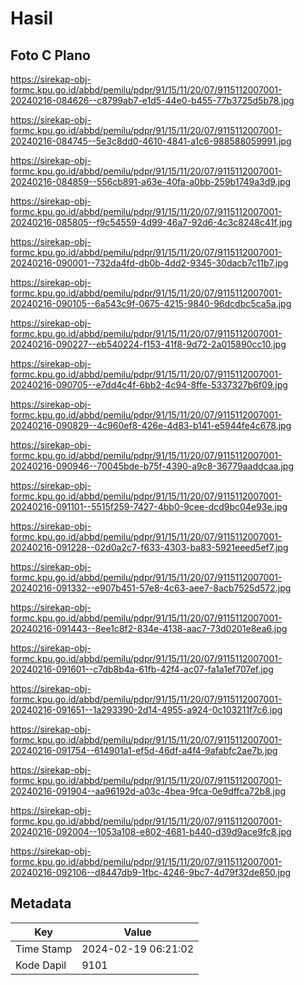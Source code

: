 # Hasil

## Foto C Plano

https://sirekap-obj-formc.kpu.go.id/abbd/pemilu/pdpr/91/15/11/20/07/9115112007001-20240216-084626--c8799ab7-e1d5-44e0-b455-77b3725d5b78.jpg

https://sirekap-obj-formc.kpu.go.id/abbd/pemilu/pdpr/91/15/11/20/07/9115112007001-20240216-084745--5e3c8dd0-4610-4841-a1c6-988588059991.jpg

https://sirekap-obj-formc.kpu.go.id/abbd/pemilu/pdpr/91/15/11/20/07/9115112007001-20240216-084859--556cb891-a63e-40fa-a0bb-259b1749a3d9.jpg

https://sirekap-obj-formc.kpu.go.id/abbd/pemilu/pdpr/91/15/11/20/07/9115112007001-20240216-085805--f9c54559-4d99-46a7-92d6-4c3c8248c41f.jpg

https://sirekap-obj-formc.kpu.go.id/abbd/pemilu/pdpr/91/15/11/20/07/9115112007001-20240216-090001--732da4fd-db0b-4dd2-9345-30dacb7c11b7.jpg

https://sirekap-obj-formc.kpu.go.id/abbd/pemilu/pdpr/91/15/11/20/07/9115112007001-20240216-090105--6a543c9f-0675-4215-9840-96dcdbc5ca5a.jpg

https://sirekap-obj-formc.kpu.go.id/abbd/pemilu/pdpr/91/15/11/20/07/9115112007001-20240216-090227--eb540224-f153-41f8-9d72-2a015890cc10.jpg

https://sirekap-obj-formc.kpu.go.id/abbd/pemilu/pdpr/91/15/11/20/07/9115112007001-20240216-090705--e7dd4c4f-6bb2-4c94-8ffe-5337327b6f09.jpg

https://sirekap-obj-formc.kpu.go.id/abbd/pemilu/pdpr/91/15/11/20/07/9115112007001-20240216-090829--4c960ef8-426e-4d83-b141-e5944fe4c678.jpg

https://sirekap-obj-formc.kpu.go.id/abbd/pemilu/pdpr/91/15/11/20/07/9115112007001-20240216-090946--70045bde-b75f-4390-a9c8-36779aaddcaa.jpg

https://sirekap-obj-formc.kpu.go.id/abbd/pemilu/pdpr/91/15/11/20/07/9115112007001-20240216-091101--5515f259-7427-4bb0-9cee-dcd9bc04e93e.jpg

https://sirekap-obj-formc.kpu.go.id/abbd/pemilu/pdpr/91/15/11/20/07/9115112007001-20240216-091228--02d0a2c7-f633-4303-ba83-5921eeed5ef7.jpg

https://sirekap-obj-formc.kpu.go.id/abbd/pemilu/pdpr/91/15/11/20/07/9115112007001-20240216-091332--e907b451-57e8-4c63-aee7-8acb7525d572.jpg

https://sirekap-obj-formc.kpu.go.id/abbd/pemilu/pdpr/91/15/11/20/07/9115112007001-20240216-091443--8ee1c8f2-834e-4138-aac7-73d0201e8ea6.jpg

https://sirekap-obj-formc.kpu.go.id/abbd/pemilu/pdpr/91/15/11/20/07/9115112007001-20240216-091601--c7db8b4a-61fb-42f4-ac07-fa1a1ef707ef.jpg

https://sirekap-obj-formc.kpu.go.id/abbd/pemilu/pdpr/91/15/11/20/07/9115112007001-20240216-091651--1a293390-2d14-4955-a924-0c103211f7c6.jpg

https://sirekap-obj-formc.kpu.go.id/abbd/pemilu/pdpr/91/15/11/20/07/9115112007001-20240216-091754--614901a1-ef5d-46df-a4f4-9afabfc2ae7b.jpg

https://sirekap-obj-formc.kpu.go.id/abbd/pemilu/pdpr/91/15/11/20/07/9115112007001-20240216-091904--aa96192d-a03c-4bea-9fca-0e9dffca72b8.jpg

https://sirekap-obj-formc.kpu.go.id/abbd/pemilu/pdpr/91/15/11/20/07/9115112007001-20240216-092004--1053a108-e802-4681-b440-d39d9ace9fc8.jpg

https://sirekap-obj-formc.kpu.go.id/abbd/pemilu/pdpr/91/15/11/20/07/9115112007001-20240216-092106--d8447db9-1fbc-4246-9bc7-4d79f32de850.jpg


## Metadata

| Key        | Value               |
| ---------- | ------------------- |
| Time Stamp | 2024-02-19 06:21:02 |
| Kode Dapil | 9101                |



